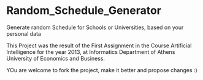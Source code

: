 Random_Schedule_Generator
=========================

Generate random Schedule for Schools or Universities, based on your personal data


This Project was the result of the First Assignment in the Course  Artificial Intelligence for the year 2013, at Informatics 
Department of Athens University of Economics and Business.

YOu are welcome to fork the project, make it better and propose changes :) 
